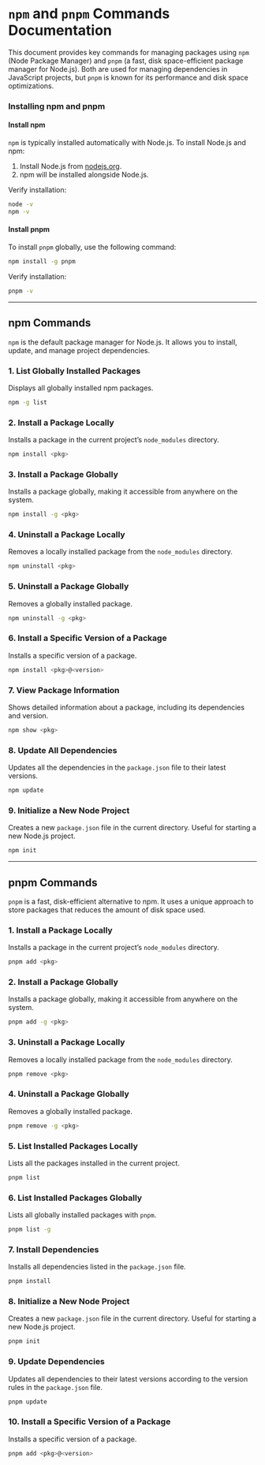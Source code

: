 # `npm` and `pnpm` Commands Documentation

This document provides key commands for managing packages using `npm` (Node Package Manager) and `pnpm` (a fast, disk space-efficient package manager for Node.js). Both are used for managing dependencies in JavaScript projects, but `pnpm` is known for its performance and disk space optimizations.

### **Installing npm and pnpm**

#### **Install npm**
`npm` is typically installed automatically with Node.js. To install Node.js and npm:

1. Install Node.js from [nodejs.org](https://nodejs.org/).
2. npm will be installed alongside Node.js.

Verify installation:
```bash
node -v
npm -v
```

#### **Install pnpm**
To install `pnpm` globally, use the following command:
```bash
npm install -g pnpm
```

Verify installation:
```bash
pnpm -v
```

---

## **npm Commands**

`npm` is the default package manager for Node.js. It allows you to install, update, and manage project dependencies.

### 1. List Globally Installed Packages

Displays all globally installed npm packages.

```bash
npm -g list
```

### 2. Install a Package Locally

Installs a package in the current project’s `node_modules` directory.

```bash
npm install <pkg>
```

### 3. Install a Package Globally

Installs a package globally, making it accessible from anywhere on the system.

```bash
npm install -g <pkg>
```

### 4. Uninstall a Package Locally

Removes a locally installed package from the `node_modules` directory.

```bash
npm uninstall <pkg>
```

### 5. Uninstall a Package Globally

Removes a globally installed package.

```bash
npm uninstall -g <pkg>
```

### 6. Install a Specific Version of a Package

Installs a specific version of a package.

```bash
npm install <pkg>@<version>
```

### 7. View Package Information

Shows detailed information about a package, including its dependencies and version.

```bash
npm show <pkg>
```

### 8. Update All Dependencies

Updates all the dependencies in the `package.json` file to their latest versions.

```bash
npm update
```

### 9. Initialize a New Node Project

Creates a new `package.json` file in the current directory. Useful for starting a new Node.js project.

```bash
npm init
```

---

## **pnpm Commands**

`pnpm` is a fast, disk-efficient alternative to npm. It uses a unique approach to store packages that reduces the amount of disk space used.

### 1. Install a Package Locally

Installs a package in the current project’s `node_modules` directory.

```bash
pnpm add <pkg>
```

### 2. Install a Package Globally

Installs a package globally, making it accessible from anywhere on the system.

```bash
pnpm add -g <pkg>
```

### 3. Uninstall a Package Locally

Removes a locally installed package from the `node_modules` directory.

```bash
pnpm remove <pkg>
```

### 4. Uninstall a Package Globally

Removes a globally installed package.

```bash
pnpm remove -g <pkg>
```

### 5. List Installed Packages Locally

Lists all the packages installed in the current project.

```bash
pnpm list
```

### 6. List Installed Packages Globally

Lists all globally installed packages with `pnpm`.

```bash
pnpm list -g
```

### 7. Install Dependencies

Installs all dependencies listed in the `package.json` file.

```bash
pnpm install
```

### 8. Initialize a New Node Project

Creates a new `package.json` file in the current directory. Useful for starting a new Node.js project.

```bash
pnpm init
```

### 9. Update Dependencies

Updates all dependencies to their latest versions according to the version rules in the `package.json` file.

```bash
pnpm update
```

### 10. Install a Specific Version of a Package

Installs a specific version of a package.

```bash
pnpm add <pkg>@<version>
```
